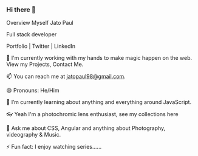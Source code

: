 ### Hi there 👋


Overview Myself Jato Paul

Full stack developer

Portfolio | Twitter | LinkedIn

💫 I'm currently working with my hands to make magic happen on the web. View my Projects, Contact Me.

📫 You can reach me at jatopaul98@gmail.com.

😄 Pronouns: He/Him

🌱 I’m currently learning about anything and everything around JavaScript.

👓 Yeah I'm a photochromic lens enthusiast, see my collections here

💬 Ask me about CSS, Angular and anything about Photography, videography & Music.

⚡ Fun fact: I enjoy watching series......
<!--
**Jatopaul98/Jatopaul98** is a ✨ _special_ ✨ repository because its `README.md` (this file) appears on your GitHub profile.

Here are some ideas to get you started:

- 🔭 I’m currently working on ...
- 🌱 I’m currently learning ...
- 👯 I’m looking to collaborate on ...
- 🤔 I’m looking for help with ...
- 💬 Ask me about ...
- 📫 How to reach me: ...
- 😄 Pronouns: ...
- ⚡ Fun fact: ...
-->

